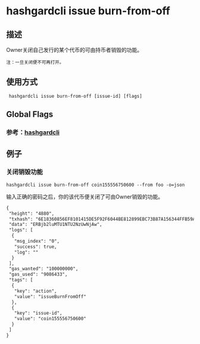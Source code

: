 # hashgardcli issue burn-from-off

## 描述
Owner关闭自己发行的某个代币的可由持币者销毁的功能。
```
注：一旦关闭便不可再打开。
```
## 使用方式
```
 hashgardcli issue burn-from-off [issue-id] [flags]
```
## Global Flags

 ### 参考：[hashgardcli](../README.md)

## 例子
### 关闭销毁功能
```shell
hashgardcli issue burn-from-off coin155556750600 --from foo -o=json
```
输入正确的密码之后，你的该代币便关闭了可由Owner销毁的功能。
```txt
{
 "height": "4880",
 "txhash": "6E18360856EF8101415DE5F92F6044BE812899EBC73B87A156344FFB59ACD193",
 "data": "ERBjb2luMTU1NTU2NzUwNjAw",
 "logs": [
  {
   "msg_index": "0",
   "success": true,
   "log": ""
  }
 ],
 "gas_wanted": "100000000",
 "gas_used": "9086433",
 "tags": [
  {
   "key": "action",
   "value": "issueBurnFromOff"
  },
  {
   "key": "issue-id",
   "value": "coin155556750600"
  }
 ]
}
```
